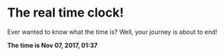 # The real time clock!

Ever wanted to know what the time is? Well, your journey is about to end!

**The time is Nov 07, 2017, 01:37**